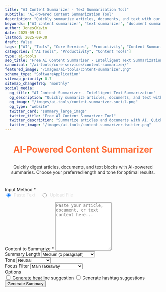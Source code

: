 ```yaml
---
title: "AI Content Summarizer - Text Summarization Tool"
subtitle: "AI-Powered Content Summarization Tool"
description: "Quickly summarize articles, documents, and text with our AI-powered content summarizer. Get concise summaries in multiple formats and tones. Free online text summarization tool."
keywords: ["AI content summarizer", "text summarizer", "document summarizer", "article summarizer", "AI text processing", "content analysis", "automatic summarization", "text condensing", "reading comprehension", "productivity tools", "free summarizer"]
author: JonesCKevin
date: 2025-09-13
lastmod: 2025-09-30
draft: false
tags: ["AI", "Tools", "Core Services", "Productivity", "Content Summarizer", "Text Processing", "Document Analysis", "Reading Tools"]
categories: ["AI Tools", "Productivity", "Content Tools"]
type: ai-tools
seo_title: "Free AI Content Summarizer - Intelligent Text Summarization Tool"
canonical: "/ai-tools/core-services/content-summarizer/"
featured_image: "/images/ai-tools/content-summarizer.png"
schema_type: "SoftwareApplication"
sitemap_priority: 0.7
sitemap_changefreq: "monthly"
social_media:
  og_title: "AI Content Summarizer - Intelligent Text Summarization"
  og_description: "Quickly summarize articles, documents, and text with our free AI-powered content summarizer. Multiple formats and tones available."
  og_image: "/images/ai-tools/content-summarizer-social.png"
  og_type: "website"
  twitter_card: "summary_large_image"
  twitter_title: "Free AI Content Summarizer Tool"
  twitter_description: "Summarize articles and documents with AI. Quick, accurate text summarization in multiple formats."
  twitter_image: "/images/ai-tools/content-summarizer-twitter.png"
---
```

<link rel="stylesheet" href="content-summarizer.css">
<main class="main-content">
<div class="form-container">
<h1 style="text-align: center; margin-bottom: 30px; color: #ff6b35;">AI-Powered Content Summarizer</h1>
<p style="text-align: center; margin-bottom: 40px; opacity: 0.9;">
                Quickly digest articles, documents, and text blocks with AI-powered summaries. Choose your
                preferred length and tone for optimal results.
            </p>
<form id="summarizerForm">
<div class="form-group">
<label>Input Method *</label>
<div style="display: flex; gap: 20px; margin-bottom: 15px;">
<label style="display: flex; align-items: left; color: #e0e0e0;">
<input checked="" name="inputMethod" style="margin-right: 10px;" type="radio" value="text"/>
                            Paste Text
                        </label>
<label style="display: flex; align-items: left; color: #e0e0e0;">
<input name="inputMethod" style="margin-right: 10px;" type="radio" value="file"/>
                            Upload File
                        </label>
</div>
</div>
<div class="form-group" id="textInputGroup">
<label for="textContent">Content to Summarize *</label>
<textarea id="textContent" placeholder="Paste your article, document, or text content here..." required="" rows="10"></textarea>
</div>
<div class="form-group" id="fileInputGroup" style="display: none;">
<label>Upload Document</label>
<div class="file-upload-area" id="uploadArea">
<div class="upload-text">Click to upload or drag and drop</div>
<div class="upload-subtext">Supports TXT and MD files</div>
<div class="file-name" id="fileName" style="display: none;"></div>
</div>
<input accept=".txt,.md" id="fileInput" style="display: none;" type="file"/>
</div>
<div class="form-group">
<label for="summaryLength">Summary Length</label>
<select id="summaryLength">
<option value="brief">Brief (1-2 sentences)</option>
<option selected="" value="medium">Medium (1 paragraph)</option>
<option value="detailed">Detailed (3-5 paragraphs)</option>
</select>
</div>
<div class="form-group">
<label for="tone">Tone</label>
<select id="tone">
<option selected="" value="neutral">Neutral</option>
<option value="formal">Formal</option>
<option value="conversational">Conversational</option>
</select>
</div>
<div class="form-group">
<label for="focusFilter">Focus Filter</label>
<select id="focusFilter">
<option selected="" value="main-takeaway">Main Takeaway</option>
<option value="actionable-insights">Actionable Insights</option>
<option value="key-statistics">Key Statistics &amp; Findings</option>
<option value="emotional-impact">Emotional Impact</option>
</select>
</div>
<div class="form-group">
<label>Options</label>
<div class="checkbox-group">
<div class="checkbox-row">
<label class="checkbox-inline"><input id="generateHeadline" type="checkbox"/> Generate
                                headline suggestion</label>
<label class="checkbox-inline"><input id="generateHashtags" type="checkbox"/> Generate
                                hashtag suggestions</label>
</div>
</div>
</div>
<button type="button" class="btn-primary" onclick="generateSummary(event)">Generate Summary</button>
</form>
<div class="loading" id="loadingDiv" style="display: none;">
                Generating summary...
            </div>
<div id="errorDiv" style="display: none;"></div>
<div id="resultDiv" style="display: none;">
<h3 style="color: #ff6b35; margin-bottom: 20px;">Content Summary</h3>
<div class="result-content" id="resultContent"></div>
<div style="margin-top: 30px; gap: 15px; display: flex; justify-content: center; flex-wrap: wrap;">
<button class="btn-primary btn-download" onclick="copyResult()">Copy Output</button>
<button class="btn-primary btn-download" onclick="downloadResult('markdown')">MD</button>
<button class="btn-primary btn-download" onclick="downloadResult('html')">HTML</button>

</div>
</div>
</div>
</main>
<script src="content-summarizer.js"></script>
